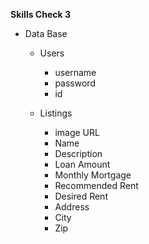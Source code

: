 **Skills Check 3**

- Data Base 
    - Users 
        - username
        - password
        - id
    
    - Listings
        - image URL
        - Name
        - Description
        - Loan Amount
        - Monthly Mortgage
        - Recommended Rent
        - Desired Rent
        - Address
        - City
        - Zip


